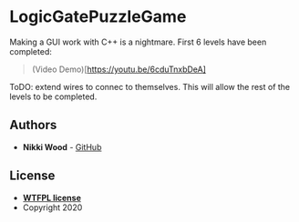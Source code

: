 # LogicGatePuzzleGame

Making a GUI work with C++ is a nightmare. First 6 levels have been completed:

> (Video Demo)[https://youtu.be/6cduTnxbDeA]

ToDO: extend wires to connec to themselves. This will allow the rest of the levels to be completed. 

## Authors

* **Nikki Wood** - [GitHub](https://github.com/woodenikki)


## License


- **[WTFPL license](http://www.wtfpl.net/)**
- Copyright 2020 
